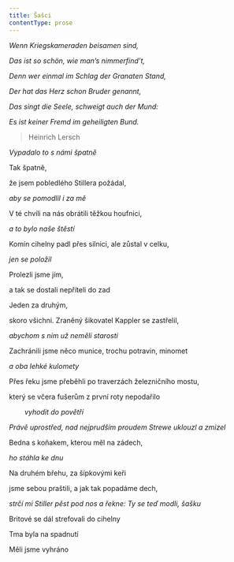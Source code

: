 ```yaml
---
title: Šašci
contentType: prose
---
```


<section>

_Wenn Kriegskameraden beisamen sind,_

_Das ist so schön, wie man’s nimmerfind’t,_

_Denn wer einmal im Schlag der Granaten Stand,_

_Der hat das Herz schon Bruder genannt,_

_Das singt die Seele, schweigt auch der Mund:_

_Es ist keiner Fremd im geheiligten Bund._

> Heinrich Lersch

_Vypadalo to s námi špatně_

</section>

<section>

Tak špatně,

že jsem pobledlého Stillera požádal,

_aby se pomodlil i za mě_

</section>

<section>

V té chvíli na nás obrátili těžkou houfnici,

_a to bylo naše štěstí_

</section>

<section>

Komín cihelny padl přes silnici, ale zůstal v celku,

_jen se položil_

</section>

<section>

Prolezli jsme jím,

a tak se dostali nepříteli do zad

Jeden za druhým,

skoro všichni. Zraněný šikovatel Kappler se zastřelil,

_abychom s ním už neměli starosti_

</section>

<section>

Zachránili jsme něco munice, trochu potravin, minomet

_a oba lehké kulomety_

</section>

<section>

Přes řeku jsme přeběhli po traverzách železničního mostu,

který se včera fušerům z první roty nepodařilo

        _vyhodit do povětří_

</section>

<section>

_Právě uprostřed, nad nejprudším proudem Strewe uklouzl a zmizel_

</section>

<section>

Bedna s koňakem, kterou měl na zádech,

_ho stáhla ke dnu_

</section>

<section>

Na druhém břehu, za šípkovými keři

jsme sebou praštili, a jak tak popadáme dech,

_strčí mi Stiller pěst pod nos a řekne: Ty se teď modli, šašku_

</section>

<section>

Britové se dál strefovali do cihelny

Tma byla na spadnutí

Měli jsme vyhráno

</section>
